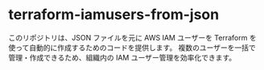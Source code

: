 # terraform-iamusers-from-json
このリポジトリは、JSON ファイルを元に AWS IAM ユーザーを Terraform を使って自動的に作成するためのコードを提供します。   複数のユーザーを一括で管理・作成できるため、組織内の IAM ユーザー管理を効率化できます。
